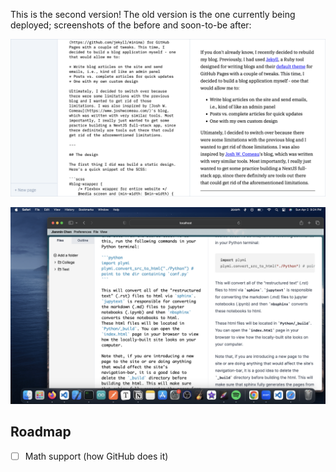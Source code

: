 This is the second version! The old version is the one currently being deployed; screenshots of the before and soon-to-be after:

![](public/images/old.png)

![](public/images/screenshot.png)

## Roadmap

- [ ] Math support (how GitHub does it)
